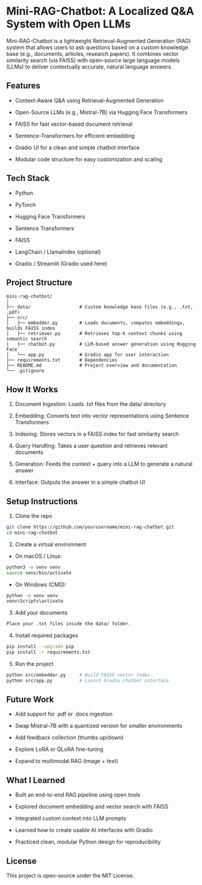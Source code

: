 # Mini-RAG-Chatbot: A Localized Q&A System with Open LLMs
Mini-RAG-Chatbot is a lightweight Retrieval-Augmented Generation (RAG) system that allows users to ask questions based on a custom knowledge base (e.g., documents, articles, research papers). It combines vector similarity search (via FAISS) with open-source large language models (LLMs) to deliver contextually accurate, natural language answers.


## Features
* Context-Aware Q&A using Retrieval-Augmented Generation

* Open-Source LLMs (e.g., Mistral-7B) via Hugging Face Transformers

* FAISS for fast vector-based document retrieval

* Sentence-Transformers for efficient embedding

* Gradio UI for a clean and simple chatbot interface

* Modular code structure for easy customization and scaling


## Tech Stack
* Python

* PyTorch

* Hugging Face Transformers

* Sentence Transformers

* FAISS

* LangChain / LlamaIndex (optional)

* Gradio / Streamlit (Gradio used here)



## Project Structure
```
mini-rag-chatbot/
│
├── data/                  # Custom knowledge base files (e.g., .txt, .pdf)
├── src/
│   ├── embedder.py        # Loads documents, computes embeddings, builds FAISS index
│   ├── retriever.py       # Retrieves top-k context chunks using semantic search
│   ├── chatbot.py         # LLM-based answer generation using Hugging Face
│   └── app.py             # Gradio app for user interaction
├── requirements.txt       # Dependencies
├── README.md              # Project overview and documentation
└── .gitignore
```

## How It Works
1. Document Ingestion: Loads .txt files from the data/ directory

2. Embedding: Converts text into vector representations using Sentence Transformers

3. Indexing: Stores vectors in a FAISS index for fast similarity search

4. Query Handling: Takes a user question and retrieves relevant documents

5. Generation: Feeds the context + query into a LLM to generate a natural answer

6. Interface: Outputs the answer in a simple chatbot UI


## Setup Instructions

1. Clone the repo
   
```bash
git clone https://github.com/yourusername/mini-rag-chatbot.git
cd mini-rag-chatbot
```


2. Create a virtual environment

* On macOS / Linux:

```bash   
python3 -m venv venv
source venv/bin/activate
```

* On Windows (CMD):

```bash
python -m venv venv
venv\Scripts\activate
```

3. Add your documents

```bash
Place your .txt files inside the data/ folder.
```

4. Install required packages

```bash
pip install --upgrade pip
pip install -r requirements.txt
```

5. Run the project

```bash
python src/embedder.py     # Build FAISS vector index
python src/app.py          # Launch Gradio chatbot interface
```


## Future Work
 * Add support for .pdf or .docx ingestion

 * Swap Mistral-7B with a quantized version for smaller environments

 * Add feedback collection (thumbs up/down)

 * Explore LoRA or QLoRA fine-tuning

 * Expand to multimodal RAG (image + text)


## What I Learned
* Built an end-to-end RAG pipeline using open tools

* Explored document embedding and vector search with FAISS

* Integrated custom context into LLM prompts

* Learned how to create usable AI interfaces with Gradio

* Practiced clean, modular Python design for reproducibility


## License
This project is open-source under the MIT License.

